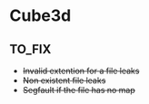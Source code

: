 # Cube3d

## TO_FIX

- ~~Invalid extention for a file leaks~~
- ~~Non existent file leaks~~
- ~~Segfault if the file has no map~~
